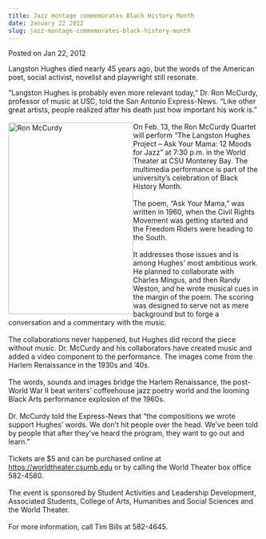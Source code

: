 ```yaml
---
title: Jazz montage commemorates Black History Month
date: January 22 2012
slug: jazz-montage-commemorates-black-history-month
---
```


  



<span class="date">Posted on Jan 22, 2012    </span>
<p>Langston Hughes died nearly 45 years ago, but the words of the
American poet, social activist, novelist and playwright still
resonate.</p>
<p>&#x201C;Langston Hughes is probably even more relevant today,&#x201D; Dr. Ron
McCurdy, professor of music at USC, told the San Antonio
Express-News. &#x201C;Like other great artists, people realized after his
death just how important his work is.&#x201D;<br>
<br>
<img alt="Ron McCurdy" src="https://news.csumb.edu/sites/default/files/65/attachments/news/images/mccurdysmall.jpg" style="float:left; width:250px; height:383px">On Feb. 13, the Ron
McCurdy Quartet will perform &#x201C;The Langston Hughes Project &#x2013; Ask
Your Mama: 12 Moods for Jazz&#x201D; at 7:30 p.m. in the World Theater at
CSU Monterey Bay. The multimedia performance is part of the
university&#x2019;s celebration of Black History Month.<br>
<br>
The poem, &#x201C;Ask Your Mama,&#x201D; was written in 1960, when the Civil
Rights Movement was getting started and the Freedom Riders were
heading to the South.<br>
<br>
It addresses those issues and is among Hughes&#x2019; most ambitious work.
He planned to collaborate with Charles Mingus, and then Randy
Weston, and he wrote musical cues in the margin of the poem. The
scoring was designed to serve not as mere background but to forge a
conversation and a commentary with the music.<br>
<br>
The collaborations never happened, but Hughes did record the piece
without music. Dr. McCurdy and his collaborators have created music
and added a video component to the performance. The images come
from the Harlem Renaissance in the 1930s and &#x2019;40s.<br>
<br>
The words, sounds and images bridge the Harlem Renaissance, the
post-World War II beat writers&#x2019; coffeehouse jazz poetry world and
the looming Black Arts performance explosion of the 1960s.<br>
<br>
Dr. McCurdy told the Express-News that &#x201C;the compositions we wrote
support Hughes&#x2019; words. We don&#x2019;t hit people over the head. We&#x2019;ve
been told by people that after they&#x2019;ve heard the program, they want
to go out and learn.&#x201D;<br>
<br>
Tickets are $5 and can be purchased online at <a href="https://worldtheater.csumb.edu" title="https://worldtheater.csumb.edu">https://worldtheater.csumb.edu</a>
or by calling the World Theater box office 582-4580.<br>
<br>
The event is sponsored by Student Activities and Leadership
Development, Associated Students, College of Arts, Humanities and
Social Sciences and the World Theater.<br>
<br>
For more information, call Tim Bills at 582-4645.<br>
<br>
<br>
<br>
&#xA0;</br></br></br></br></br></br></br></br></br></br></br></br></br></br></br></br></br></br></br></br></img></br></br></p>





 
